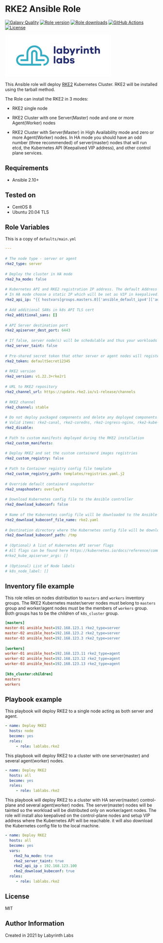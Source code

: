 # RKE2 Ansible Role

[![Galaxy Quality](https://img.shields.io/ansible/quality/55229?style=flat&logo=ansible)](https://galaxy.ansible.com/lablabs/rke2)
[![Role version](https://img.shields.io/github/v/release/lablabs/ansible-role-rke2)](https://galaxy.ansible.com/lablabs/rke2)
[![Role downloads](https://img.shields.io/ansible/role/d/55229)](https://galaxy.ansible.com/lablabs/rke2)
[![GitHub Actions](https://github.com/lablabs/ansible-role-rke2/workflows/molecule%20test/badge.svg)](https://github.com/lablabs/ansible-role-rke2/actions)
[![License](https://img.shields.io/github/license/lablabs/ansible-role-rke2)](https://github.com/lablabs/ansible-role-rke2/blob/main/LICENSE)

[<img src="ll-logo.png">](https://lablabs.io/)

This Ansible role will deploy [RKE2](https://docs.rke2.io/) Kubernetes Cluster. RKE2 will be installed using the tarball method.  

The Role can install the RKE2 in 3 modes:

- RKE2 single node

- RKE2 Cluster with one Server(Master) node and one or more Agent(Worker) nodes

- RKE2 Cluster with Server(Master) in High Availability mode and zero or more Agent(Worker) nodes. In HA mode you should have an odd number (three recommended) of server(master) nodes that will run etcd, the Kubernetes API (Keepalived VIP address), and other control plane services.

## Requirements

* Ansible 2.10+

## Tested on

* CentOS 8
* Ubuntu 20.04 TLS

## Role Variables

This is a copy of `defaults/main.yml`

```yaml
---

# The node type - server or agent
rke2_type: server

# Deploy the cluster in HA mode
rke2_ha_mode: false

# Kubernetes API and RKE2 registration IP address. The default Address is the IPv4 of the Server/Master node.
# In HA mode choose a static IP which will be set as VIP in keepalived.
rke2_api_ip: "{{ hostvars[groups.masters.0]['ansible_default_ipv4']['address'] }}"

# Add additional SANs in k8s API TLS cert
rke2_additional_sans: []

# API Server destination port
rke2_apiserver_dest_port: 6443

# If false, server node(s) will be schedulable and thus your workloads can get launched on them
rke2_server_taint: false

# Pre-shared secret token that other server or agent nodes will register with when connecting to the cluster
rke2_token: defaultSecret12345

# RKE2 version
rke2_version: v1.22.3+rke2r1

# URL to RKE2 repository
rke2_channel_url: https://update.rke2.io/v1-release/channels

# RKE2 channel
rke2_channel: stable

# Do not deploy packaged components and delete any deployed components
# Valid items: rke2-canal, rke2-coredns, rke2-ingress-nginx, rke2-kube-proxy, rke2-metrics-server
rke2_disable:

# Path to custom manifests deployed during the RKE2 installation
rke2_custom_manifests:

# Deploy RKE2 and set the custom containerd images registries
rke2_custom_registry: false

# Path to Container registry config file template
rke2_custom_registry_path: templates/registries.yaml.j2

# Override default containerd snapshotter
rke2_snapshooter: overlayfs

# Download Kubernetes config file to the Ansible controller 
rke2_download_kubeconf: false

# Name of the Kubernetes config file will be downloaded to the Ansible controller
rke2_download_kubeconf_file_name: rke2.yaml

# Destination directory where the Kubernetes config file will be downloaded to the Ansible controller 
rke2_download_kubeconf_path: /tmp

# (Optional) A list of Kubernetes API server flags
# All flags can be found here https://kubernetes.io/docs/reference/command-line-tools-reference/kube-apiserver
#rke2_kube_apiserver_args: []

# (Optional) List of Node labels
# k8s_node_label: []
```

## Inventory file example

This role relies on nodes distribution to `masters` and `workers` inventory groups. 
The RKE2 Kubernetes master/server nodes must belong to `masters` group and worker/agent nodes must be the members of `workers` group. Both groups has to be the children of `k8s_cluster` group.

```ini
[masters]
master-01 ansible_host=192.168.123.1 rke2_type=server
master-02 ansible_host=192.168.123.2 rke2_type=server
master-03 ansible_host=192.168.123.3 rke2_type=server

[workers]
worker-01 ansible_host=192.168.123.11 rke2_type=agent
worker-02 ansible_host=192.168.123.12 rke2_type=agent
worker-03 ansible_host=192.168.123.13 rke2_type=agent

[k8s_cluster:children]
masters
workers
```

## Playbook example

This playbook will deploy RKE2 to a single node acting as both server and agent.

```yaml
- name: Deploy RKE2
  hosts: node
  become: yes
  roles:
     - role: lablabs.rke2

```

This playbook will deploy RKE2 to a cluster with one server(master) and several agent(worker) nodes.

```yaml
- name: Deploy RKE2
  hosts: all
  become: yes
  roles:
     - role: lablabs.rke2

```

This playbook will deploy RKE2 to a cluster with HA server(master) control-plane and several  agent(worker) nodes. The server(master) nodes will be tainted so the workload will be distributed only on worker/agent nodes. The role will install also keepalived on the control-plane nodes and setup VIP address where the Kubernetes API will be reachable. it will also download the Kubernetes config file to the local machine.

```yaml
- name: Deploy RKE2
  hosts: all
  become: yes
  vars:
    rke2_ha_mode: true
    rke2_server_taint: true
    rke2_api_ip : 192.168.123.100
    rke2_download_kubeconf: true
  roles:
     - role: lablabs.rke2

```

## License

MIT

## Author Information

Created in 2021 by Labyrinth Labs
